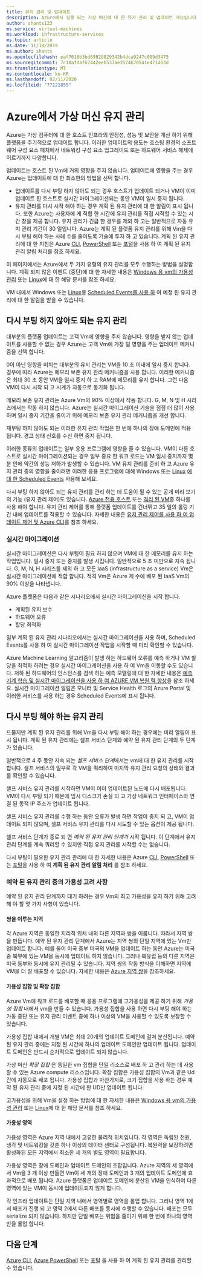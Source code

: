 ```yaml
---
title: 유지 관리 및 업데이트
description: Azure에서 실행 되는 가상 머신에 대 한 유지 관리 및 업데이트 개요입니다.
author: shants123
ms.service: virtual-machines
ms.workload: infrastructure-services
ms.topic: article
ms.date: 11/18/2019
ms.author: shants
ms.openlocfilehash: eaf7616b3bd69828829342b4dca9247c009d3475
ms.sourcegitcommit: 7c18afdaf67442eeb537ae3574670541e471463d
ms.translationtype: MT
ms.contentlocale: ko-KR
ms.lasthandoff: 02/11/2020
ms.locfileid: "77121855"
---
```

# <a name="maintenance-for-virtual-machines-in-azure"></a>Azure에서 가상 머신 유지 관리

Azure는 가상 컴퓨터에 대 한 호스트 인프라의 안정성, 성능 및 보안을 개선 하기 위해 플랫폼을 주기적으로 업데이트 합니다. 이러한 업데이트의 용도는 호스팅 환경의 소프트웨어 구성 요소 패치에서 네트워킹 구성 요소 업그레이드 또는 하드웨어 서비스 해제에 이르기까지 다양합니다. 

업데이트는 호스트 된 Vm에 거의 영향을 주지 않습니다. 업데이트에 영향을 주는 경우 Azure는 업데이트에 대 한 최소한의 방법을 선택 합니다.

- 업데이트를 다시 부팅 하지 않아도 되는 경우 호스트가 업데이트 되거나 VM이 이미 업데이트 된 호스트로 실시간 마이그레이션되는 동안 VM이 일시 중지 됩니다. 
- 유지 관리를 다시 시작 해야 하는 경우 계획 된 유지 관리에 대 한 알림이 표시 됩니다. 또한 Azure는 사용자에 게 적합 한 시간에 유지 관리를 직접 시작할 수 있는 시간 창을 제공 합니다. 유지 관리가 긴급 한 경우를 제외 하 고는 일반적으로 자동 유지 관리 기간이 30 일입니다. Azure는 계획 된 플랫폼 유지 관리를 위해 Vm을 다시 부팅 해야 하는 사례 수를 줄이도록 기술에 투자 하 고 있습니다. 계획 된 유지 관리에 대 한 지침은 Azure [CLI](maintenance-notifications-cli.md), [PowerShell](maintenance-notifications-powershell.md) 또는 [포털](maintenance-notifications-portal.md)을 사용 하 여 계획 된 유지 관리 알림 처리를 참조 하세요.

이 페이지에서는 Azure에서 두 가지 유형의 유지 관리를 모두 수행하는 방법을 설명합니다. 계획 되지 않은 이벤트 (중단)에 대 한 자세한 내용은 [Windows 용 vm의 가용성 관리](./windows/manage-availability.md) 또는 [Linux](./linux/manage-availability.md)에 대 한 해당 문서를 참조 하세요.

VM 내에서 Windows 또는 [Linux](./linux/scheduled-events.md)용 [Scheduled Events를 사용 하](./windows/scheduled-events.md) 여 예정 된 유지 관리에 대 한 알림을 받을 수 있습니다.



## <a name="maintenance-that-doesnt-require-a-reboot"></a>다시 부팅 하지 않아도 되는 유지 관리

대부분의 플랫폼 업데이트는 고객 Vm에 영향을 주지 않습니다. 영향을 받지 않는 업데이트를 사용할 수 없는 경우 Azure는 고객 Vm에 가장 덜 영향을 주는 업데이트 메커니즘을 선택 합니다. 

0이 아닌 영향을 미치는 대부분의 유지 관리는 VM을 10 초 이내에 일시 중지 합니다. 경우에 따라 Azure는 메모리 보존 유지 관리 메커니즘을 사용 합니다. 이러한 메커니즘은 최대 30 초 동안 VM을 일시 중지 하 고 RAM에 메모리를 유지 합니다. 그런 다음 VM이 다시 시작 되 고 시계가 자동으로 동기화 됩니다. 

메모리 보존 유지 관리는 Azure Vm의 90% 이상에서 작동 합니다. G, M, N 및 H 시리즈에서는 작동 하지 않습니다. Azure는 실시간 마이그레이션 기술을 점점 더 많이 사용 하며 일시 중지 기간을 줄이기 위해 메모리 보존 유지 관리 메커니즘을 개선 합니다.  

재부팅 하지 않아도 되는 이러한 유지 관리 작업은 한 번에 하나의 장애 도메인에 적용 됩니다. 경고 상태 신호를 수신 하면 중지 됩니다. 

이러한 종류의 업데이트는 일부 응용 프로그램에 영향을 줄 수 있습니다. VM이 다른 호스트로 실시간 마이그레이션되는 경우 일부 중요 한 워크 로드는 VM 일시 중지까지 몇 분 안에 약간의 성능 저하가 발생할 수 있습니다. VM 유지 관리를 준비 하 고 Azure 유지 관리 중의 영향을 줄이려면 이러한 응용 프로그램에 대해 Windows 또는 [Linux](./linux/scheduled-events.md) [에 대 한 Scheduled Events](./windows/scheduled-events.md) 사용해 보세요. 

다시 부팅 하지 않아도 되는 유지 관리를 관리 하는 데 도움이 될 수 있는 공개 미리 보기의 기능 (유지 관리 제어)도 있습니다. [Azure 전용 호스트](./linux/dedicated-hosts.md) 또는 [격리 된 VM](../security/fundamentals/isolation-choices.md)중 하나를 사용 해야 합니다. 유지 관리 제어를 통해 플랫폼 업데이트를 건너뛰고 35 일의 롤링 기간 내에 업데이트를 적용할 수 있습니다. 자세한 내용은 [유지 관리 제어를 사용 하 여 업데이트 제어 및 Azure CLI](maintenance-control-cli.md)를 참조 하세요.


### <a name="live-migration"></a>실시간 마이그레이션

실시간 마이그레이션은 다시 부팅이 필요 하지 않으며 VM에 대 한 메모리를 유지 하는 작업입니다. 일시 중지 또는 중지를 발생 시킵니다. 일반적으로 5 초 미만으로 지속 됩니다. G, M, N, H 시리즈를 제외 하 고 모든 IaaS (infrastructure as a service) Vm은 실시간 마이그레이션에 적합 합니다. 적격 Vm은 Azure 제 수에 배포 된 IaaS Vm의 90% 이상을 나타냅니다. 

Azure 플랫폼은 다음과 같은 시나리오에서 실시간 마이그레이션을 시작 합니다.
- 계획된 유지 보수
- 하드웨어 오류
- 할당 최적화

일부 계획 된 유지 관리 시나리오에서는 실시간 마이그레이션을 사용 하며, Scheduled Events를 사용 하 여 실시간 마이그레이션 작업을 시작할 때 미리 확인할 수 있습니다.

Azure Machine Learning 알고리즘이 발생 하는 하드웨어 오류를 예측 하거나 VM 할당을 최적화 하려는 경우 실시간 마이그레이션을 사용 하 여 Vm을 이동할 수도 있습니다. 저하 된 하드웨어의 인스턴스를 검색 하는 예측 모델링에 대 한 자세한 내용은 [예측 기계 학습 및 실시간 마이그레이션을 사용 하 여 AZURE VM 복원 력 향상](https://azure.microsoft.com/blog/improving-azure-virtual-machine-resiliency-with-predictive-ml-and-live-migration/?WT.mc_id=thomasmaurer-blog-thmaure)을 참조 하세요. 실시간 마이그레이션 알림은 모니터 및 Service Health 로그의 Azure Portal 및 이러한 서비스를 사용 하는 경우 Scheduled Events에 표시 됩니다.

## <a name="maintenance-that-requires-a-reboot"></a>다시 부팅 해야 하는 유지 관리

드물지만 계획 된 유지 관리를 위해 Vm을 다시 부팅 해야 하는 경우에는 미리 알림이 표시 됩니다. 계획 된 유지 관리에는 셀프 서비스 단계와 예약 된 유지 관리 단계의 두 단계가 있습니다.

일반적으로 4 주 동안 지속 되는 *셀프 서비스 단계*에서는 vm에 대 한 유지 관리를 시작 합니다. 셀프 서비스의 일부로 각 VM을 쿼리하여 마지막 유지 관리 요청의 상태와 결과를 확인할 수 있습니다.

셀프 서비스 유지 관리를 시작하면 VM이 이미 업데이트된 노드에 다시 배포됩니다. VM이 다시 부팅 되기 때문에 임시 디스크가 손실 되 고 가상 네트워크 인터페이스와 연결 된 동적 IP 주소가 업데이트 됩니다.

셀프 서비스 유지 관리를 수행 하는 동안 오류가 발생 하면 작업이 중지 되 고, VM이 업데이트 되지 않으며, 셀프 서비스 유지 관리를 다시 시도할 수 있는 옵션이 제공 됩니다. 

셀프 서비스 단계가 종료 되 면 *예약 된 유지 관리 단계가* 시작 됩니다. 이 단계에서 유지 관리 단계를 계속 쿼리할 수 있지만 직접 유지 관리를 시작할 수는 없습니다.

다시 부팅이 필요한 유지 관리 관리에 대 한 자세한 내용은 Azure [CLI](maintenance-notifications-cli.md), [PowerShell](maintenance-notifications-powershell.md) 또는 [포털](maintenance-notifications-portal.md)을 사용 하 여 **계획 된 유지 관리 알림 처리** 를 참조 하세요. 

### <a name="availability-considerations-during-scheduled-maintenance"></a>예약 된 유지 관리 중의 가용성 고려 사항 

예약 된 유지 관리 단계까지 대기 하려는 경우 Vm의 최고 가용성을 유지 하기 위해 고려해 야 할 몇 가지 사항이 있습니다. 

#### <a name="paired-regions"></a>쌍을 이루는 지역

각 Azure 지역은 동일한 지리적 위치 내의 다른 지역과 쌍을 이룹니다. 따라서 지역 쌍을 만듭니다. 예약 된 유지 관리 단계에서 Azure는 지역 쌍의 단일 지역에 있는 Vm만 업데이트 합니다. 예를 들어 미국 중부 미국의 VM을 업데이트 하는 동안 Azure는 미국 중 북부에 있는 VM을 동시에 업데이트 하지 않습니다. 그러나 북유럽 등의 다른 지역은 미국 동부와 동시에 유지 관리될 수 있습니다. 지역 쌍의 작동 방식을 이해하면 지역에 VM을 더 잘 배포할 수 있습니다. 자세한 내용은 [Azure 지역 쌍](https://docs.microsoft.com/azure/best-practices-availability-paired-regions)을 참조하세요.

#### <a name="availability-sets-and-scale-sets"></a>가용성 집합 및 확장 집합

Azure Vm에 워크 로드를 배포할 때 응용 프로그램에 고가용성을 제공 하기 위해 *가용성 집합* 내에서 vm을 만들 수 있습니다. 가용성 집합을 사용 하면 다시 부팅 해야 하는 가동 중단 또는 유지 관리 이벤트 중에 하나 이상의 VM을 사용할 수 있도록 보장할 수 있습니다.

가용성 집합 내에서 개별 VM은 최대 20개의 업데이트 도메인에 걸쳐 분산됩니다. 예약 된 유지 관리 중에는 지정 된 시간에 하나의 업데이트 도메인만 업데이트 됩니다. 업데이트 도메인은 반드시 순차적으로 업데이트 되지 않습니다. 

가상 머신 *확장 집합* 은 동일한 vm 집합을 단일 리소스로 배포 하 고 관리 하는 데 사용할 수 있는 Azure compute 리소스입니다. 확장 집합은 가용성 집합의 Vm과 같은 Ud 간에 자동으로 배포 됩니다. 가용성 집합과 마찬가지로, 크기 집합을 사용 하는 경우 예약 된 유지 관리 중에 지정 된 시간에 한 UD만 업데이트 됩니다.

고가용성을 위해 Vm을 설정 하는 방법에 대 한 자세한 내용은 [Windows 용 vm의 가용성 관리](./windows/manage-availability.md) 또는 [Linux](./linux/manage-availability.md)에 대 한 해당 문서를 참조 하세요.

#### <a name="availability-zones"></a>가용성 영역

가용성 영역은 Azure 지역 내에서 고유한 물리적 위치입니다. 각 영역은 독립된 전원, 냉각 및 네트워킹을 갖춘 하나 이상의 데이터 센터로 구성됩니다. 복원력을 보장하려면 활성화된 모든 지역에서 최소한 세 개의 별도 영역이 필요합니다. 

가용성 영역은 장애 도메인과 업데이트 도메인의 조합입니다. Azure 지역의 세 영역에서 Vm을 3 개 이상 만들면 Vm이 세 개의 장애 도메인과 3 개의 업데이트 도메인에 효과적으로 배포 됩니다. Azure 플랫폼은 업데이트 도메인에 분산된 VM을 인식하여 다른 영역에 있는 VM이 동시에 업데이트되지 않게 합니다.

각 인프라 업데이트는 단일 지역 내에서 영역별로 영역을 롤업 합니다. 그러나 영역 1에서 배포가 진행 되 고 영역 2에서 다른 배포를 동시에 수행할 수 있습니다. 배포는 모두 serialize 되지 않습니다. 하지만 단일 배포는 위험을 줄이기 위해 한 번에 하나의 영역만을 롤업 합니다.

## <a name="next-steps"></a>다음 단계 

[Azure CLI](maintenance-notifications-cli.md), [Azure PowerShell](maintenance-notifications-powershell.md) 또는 [포털](maintenance-notifications-portal.md) 을 사용 하 여 계획 된 유지 관리를 관리할 수 있습니다. 